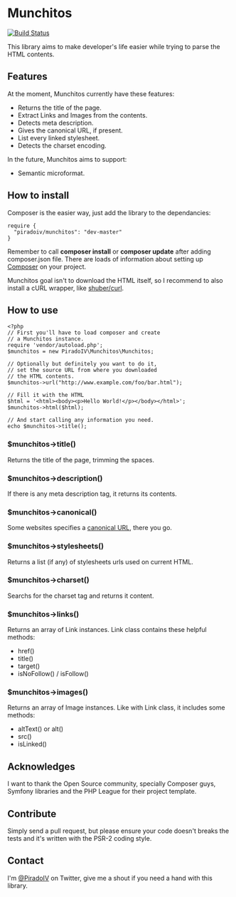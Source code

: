 # Munchitos
[![Build Status](https://travis-ci.org/piradoiv/munchitos.png?branch=master)](https://travis-ci.org/piradoiv/munchitos)

This library aims to make developer's life easier
while trying to parse the HTML contents.

## Features
At the moment, Munchitos currently have these features:

- Returns the title of the page.
- Extract Links and Images from the contents.
- Detects meta description.
- Gives the canonical URL, if present.
- List every linked stylesheet.
- Detects the charset encoding.

In the future, Munchitos aims to support:

- Semantic microformat.

## How to install

Composer is the easier way, just add the library
to the dependancies:

    require {
      "piradoiv/munchitos": "dev-master"
    }

Remember to call **composer install** or **composer
update** after adding composer.json file. There are
loads of information about setting up
[Composer](http://getcomposer.org) on your project.

Munchitos goal isn't to download the HTML itself, so
I recommend to also install a cURL wrapper, like
[shuber/curl](https://packagist.org/packages/shuber/curl).

## How to use

    <?php
    // First you'll have to load composer and create
    // a Munchitos instance.
    require 'vendor/autoload.php';
    $munchitos = new PiradoIV\Munchitos\Munchitos;

    // Optionally but definitely you want to do it,
    // set the source URL from where you downloaded
    // the HTML contents.
    $munchitos->url("http://www.example.com/foo/bar.html");

    // Fill it with the HTML
    $html = '<html><body><p>Hello World!</p></body></html>';
    $munchitos->html($html);

    // And start calling any information you need.
    echo $munchitos->title();

### $munchitos->title()
Returns the title of the page, trimming the spaces.

### $munchitos->description()
If there is any meta description tag, it returns its contents.

### $munchitos->canonical()
Some websites specifies a [canonical URL](https://support.google.com/webmasters/answer/139394?hl=en), there you go.

### $munchitos->stylesheets()
Returns a list (if any) of stylesheets urls used
on current HTML.

### $munchitos->charset()
Searchs for the charset tag and returns it content.

### $munchitos->links()
Returns an array of Link instances. Link class contains
these helpful methods:

- href()
- title()
- target()
- isNoFollow() / isFollow()

### $munchitos->images()
Returns an array of Image instances. Like with Link class,
it includes some methods:

- altText() or alt()
- src()
- isLinked()

## Acknowledges

I want to thank the Open Source community, specially
Composer guys, Symfony libraries and the PHP League
for their project template.

## Contribute

Simply send a pull request, but please ensure your
code doesn't breaks the tests and it's written
with the PSR-2 coding style.

## Contact

I'm [@PiradoIV](http://twitter.com/piradoiv/) on
Twitter, give me a shout if you need a hand with
this library.
